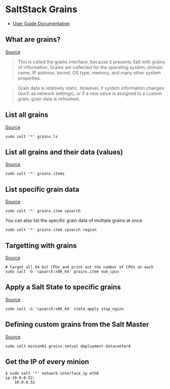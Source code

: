 # SaltStack Grains
- [User Guide Documentation](https://docs.saltproject.io/salt/user-guide/en/latest/)

## What are grains?
[Source](https://docs.saltproject.io/salt/user-guide/en/latest/topics/grains.html)
> This is called the grains interface, because it presents Salt with grains of information. Grains are collected for the operating system, domain name, IP address, kernel, OS type, memory, and many other system properties.

> Grain data is relatively static. However, if system information changes (such as network settings), or if a new value is assigned to a custom grain, grain data is refreshed.

## List all grains
[Source](https://docs.saltproject.io/salt/user-guide/en/latest/topics/grains.html#listing-grains)
```
sudo salt '*' grains.ls
```

## List all grains and their data (values)
[Source](https://docs.saltproject.io/salt/user-guide/en/latest/topics/grains.html#listing-grains)
```
sudo salt '*' grains.items
```

## List specific grain data
[Source](https://docs.saltproject.io/salt/user-guide/en/latest/topics/grains.html#targeting-with-grains)
```
sudo salt '*' grains.item cpuarch
```
You can also list the specific grain data of multiple grains at once
```
sudo salt '*' grains.item cpuarch region
```

## Targetting with grains
[Source](https://docs.saltproject.io/salt/user-guide/en/latest/topics/grains.html#targeting-with-grains)
```
# target all 64 bit CPUs and print out the number of CPUs on each
sudo salt -G 'cpuarch:x86_64' grains.item num_cpus
```

## Apply a Salt State to specific grains
[Source](https://docs.saltproject.io/en/latest/topics/targeting/index.html#targeting-with-grains)
```
sudo salt -G 'cpuarch:x86_64' state.apply stop_nginx
```

## Defining custom grains from the Salt Master
[Source](https://docs.saltproject.io/salt/user-guide/en/latest/topics/grains.html#defining-custom-grains)
```
sudo salt minion01 grains.setval deployment datacenter4
```

## Get the IP of every minion
```
$ sudo salt '*' network.interface_ip eth0
ip-10-0-0-52:
    10.0.0.52
```
